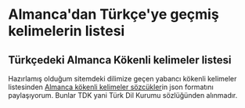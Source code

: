 <h1>Almanca'dan Türkçe'ye geçmiş kelimelerin listesi</h1>
<h2>Türkçedeki Almanca Kökenli kelimeler listesi</h2>

<p>Hazırlamış olduğum sitemdeki dilimize geçen yabancı kökenli kelimeler listesinden <a href="https://nedirara.com/k/Almanca-Kökenli-Kelimeler">Almanca kökenli kelimeler sözcükler</a>in json formatını paylaşıyorum. 
Bunlar TDK yani Türk Dil Kurumu sözlüğünden alınmadır. </p>
